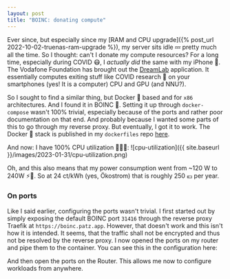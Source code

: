 ```yaml
---
layout: post
title: "BOINC: donating compute"
---
```


Ever since, but especially since my [RAM and CPU upgrade]({% post_url 2022-10-02-truenas-ram-upgrade %}), my server sits idle 💤 pretty much all the time.
So I thought:
can't I donate my compute resources?
For a long time, especially during COVID 😷, I _actually did_ the same with my iPhone 📱.
The Vodafone Foundation has brought out the [DreamLab](https://www.vodafone.com/vodafone-foundation/focus-areas/dreamlab-app) application.
It essentially computes exiting stuff like COVID research 🧪 on your smartphones (yes! It is a computer) CPU and GPU (and NNU?).

So I sought to find a similar thing, but Docker 🐳 based and for `x86` architectures.
And I found it in BOINC 🎉.
Setting it up through `docker-compose` wasn't 100% trivial, especially because of the ports and rather poor documentation on that end.
And probably because I wanted some parts of this to go through my reverse proxy.
But eventually, I got it to work.
The Docker 🐳 stack is published in my `dockerfiles` repo [here](https://github.com/patzm/dockerfiles/tree/master/boinc).

And now: I have 100% CPU utilization 🥵😅🎉:
![cpu-utilization]({{ site.baseurl }}/images/2023-01-31/cpu-utilization.png)

Oh, and this also means that my power consumption went from ~120 W to 240W ⚡🔋.
So at 24 ct/kWh (yes, Ökostrom) that is roughly 250 💶 per year.

### On ports
Like I said earlier, configuring the ports wasn't trivial.
I first started out by simply exposing the default BOINC port `31416` through the reverse proxy Traefik at `https://boinc.patz.app`.
However, that doesn't work and this isn't how it is intended.
It seems, that the traffic shall not be encrypted and thus not be resolved by the reverse proxy.
I now opened the ports on my router and pipe them to the container.
You can see this in the configuration here:
<script src="https://emgithub.com/embed-v2.js?target=https%3A%2F%2Fgithub.com%2Fpatzm%2Fdockerfiles%2Fblob%2Faa9931429372c16b70d042245ef8061fc1244691%2Fboinc%2Fdocker-compose.yml%23L10-L12&style=default&type=code&showBorder=on&showLineNumbers=on&showFileMeta=on&showFullPath=on&showCopy=on"></script>

And then open the ports on the Router.
This allows me now to configure workloads from anywhere.